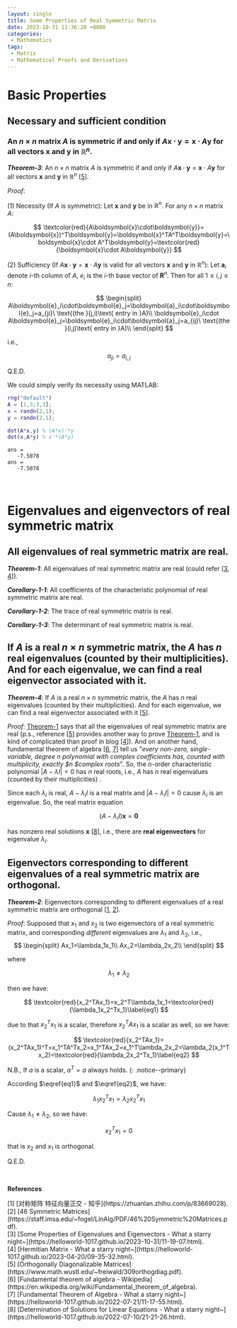 ```yaml
---
layout: single
title: Some Properties of Real Symmetric Matrix
date: 2023-10-31 11:36:28 +0800
categories:
 - Mathematics
tags:
 - Matrix
 - Mathematical Proofs and Derivations
---
```


# Basic Properties

## Necessary and sufficient condition

### An $n\times n$ matrix $A$ is symmetric if and only if $A\boldsymbol{x}\cdot\boldsymbol{y}=\boldsymbol{x}\cdot A\boldsymbol{y}$ for all vectors $\boldsymbol{x}$ and $\boldsymbol{y}$ in $\mathbb{R}^n$.

***Theorem-3***: An $n\times n$ matrix $A$ is symmetric if and only if $A\boldsymbol{x}\cdot\boldsymbol{y}=\boldsymbol{x}\cdot A\boldsymbol{y}$ for all vectors $\boldsymbol{x}$ and $\boldsymbol{y}$ in $\mathbb{R}^n$ [[5](#ref-5)].

*Proof*:

(1) Necessity (If $A$ is symmetric): Let $\boldsymbol{x}$ and $\boldsymbol{y}$ be in $\mathbb{R}^n$. For any $n\times n$ matrix $A$:

$$
\textcolor{red}{A\boldsymbol{x}\cdot\boldsymbol{y}}=(A\boldsymbol{x})^T\boldsymbol{y}=\boldsymbol{x}^TA^T\boldsymbol{y}=\boldsymbol{x}\cdot A^T\boldsymbol{y}=\textcolor{red}{\boldsymbol{x}\cdot A\boldsymbol{y}}
$$

(2) Sufficiency (If $A\boldsymbol{x}\cdot\boldsymbol{y}=\boldsymbol{x}\cdot A\boldsymbol{y}$ is valid for all vectors $\boldsymbol{x}$ and $\boldsymbol{y}$ in $\mathbb{R}^n$): Let $\boldsymbol{a}_i$ denote $i$-th column of $A$, $e_i$ is the $i$-th base vector of $\boldsymbol{R}^n$. Then for all $1\le i,j\le n$:

$$
\begin{split}
A\boldsymbol{e}_i\cdot\boldsymbol{e}_j=\boldsymbol{a}_i\cdot\boldsymbol{e}_j=a_{ji}\ \text{(the }(j,i)\text{ entry in }A)\\
\boldsymbol{e}_i\cdot A\boldsymbol{e}_j=\boldsymbol{e}_i\cdot\boldsymbol{a}_j=a_{ij}\ \text{(the }(i,j)\text{ entry in }A)\\
\end{split}
$$

i.e.,

$$
a_{ji}=a_{i,j}
$$

Q.E.D.

We could simply verify its necessity using MATLAB:

```matlab
rng("default")
A = [1,3;3,3];
x = randn(2,1);
y = randn(2,1);

dot(A*x,y) % (A*x)'*y
dot(x,A*y) % x'*(A*y)
```

```
ans =
   -7.5078
ans =
   -7.5078
```

<br>

# Eigenvalues and eigenvectors of real symmetric matrix

## All eigenvalues of real symmetric matrix are real.

<div id="theorem-1"></div>

***Theorem-1***: All eigenvalues of real symmetric matrix are real (could refer [[3](#ref-3), [4](#ref-4)]).

***Corollary-1-1***: All coefficients of the characteristic polynomial of real symmetric matrix are real.

***Corollary-1-2***: The trace of real symmetric matrix is real.

***Corollary-1-3***: The determinant of real symmetric matrix is real.



## If $A$ is a real $n\times n$ symmetric matrix, the $A$ has $n$ real eigenvalues (counted by their multiplicities). And for each eigenvalue, we can find a real eigenvector associated with it.

<div id="theorem-4"></div>

***Theorem-4***: If $A$ is a real $n\times n$ symmetric matrix, the $A$ has $n$ real eigenvalues (counted by their multiplicities). And for each eigenvalue, we can find a real eigenvector associated with it [[5](#ref-5)]. 

*Proof*: [Theorem-1](#theorem-1) says that all the eigenvalues of real symmetric matrix are real (p.s., reference [[5](#ref-5)] provides another way to prove [Theorem-1](#theorem-1), and is kind of complicated than proof in blog [[4](#ref-4)]). And on another hand, fundamental theorem of algebra [[6](#ref-6), [7](#ref-7)] tell us "*every non-zero, single-variable, degree $n$ polynomial with complex coefficients has, counted with multiplicity, exactly $n $complex roots*". So, the $n$-order characteristic polynomial $\vert A-\lambda I\vert=0$ has $n$ real roots, i.e., $A$ has $n$ real eigenvalues (counted by their multiplicities) .

Since each $\lambda_i$ is real, $A-\lambda_iI$ is a real matrix and $\vert A-\lambda_iI\vert=0$ cause $\lambda_i$ is an eigenvalue. So, the real matrix equation

$$
(A-\lambda_iI)\boldsymbol{x} = \boldsymbol{0}
$$

has nonzero real solutions $\boldsymbol{x}$ [[8](#ref-8)], i.e., there are **real eigenvectors** for eigenvalue $\lambda_i$.

## Eigenvectors corresponding to different eigenvalues of a real symmetric matrix are orthogonal.

<div id="theorem-2"></div>

***Theorem-2***: Eigenvectors corresponding to different eigenvalues of a real symmetric matrix are orthogonal [[1](#ref-1), [2](#ref-2)].

*Proof*: Supposed that $x_1$ and $x_2$ is two eigenvectors of a real symmetric matrix, and corresponding *different* eigenvalues are $\lambda_1$ and $\lambda_2$, i.e.,
$$
\begin{split}
Ax_1=\lambda_1x_1\\
Ax_2=\lambda_2x_2\\
\end{split}
$$

where

$$
\lambda_1\ne\lambda_2
$$

then we have:

$$
\textcolor{red}{x_2^TAx_1}=x_2^T\lambda_1x_1=\textcolor{red}{\lambda_1x_2^Tx_1}\label{eq1}
$$

due to that $x_2^Tx_1$ is a scalar, therefore $x_2^TAx_1$ is a scalar as well, so we have:

$$
\textcolor{red}{x_2^TAx_1}=(x_2^TAx_1)^T=x_1^TA^Tx_2=x_1^TAx_2=x_1^T\lambda_2x_2=\lambda_2(x_1^Tx_2)=\textcolor{red}{\lambda_2x_2^Tx_1}\label{eq2}
$$

N.B., If $a$ is a scalar, $a^T=a$ always holds.
{: .notice--primary}

According $\eqref{eq1}$ and $\eqref{eq2}$, we have:

$$
\lambda_1x_2^Tx_1=\lambda_2x_2^Tx_1
$$

Cause $\lambda_1\ne\lambda_2$, so we have:

$$
x_2^Tx_1=0
$$

that is $x_2$ and $x_1$ is orthogonal.

Q.E.D.

<br>

**References**

<div id="ref-1"></div>
[1] [对称矩阵 特征向量正交 - 知乎](https://zhuanlan.zhihu.com/p/83669028).

<div id="ref-2"></div>
[2] [46 Symmetric Matrices](https://staff.imsa.edu/~fogel/LinAlg/PDF/46%20Symmetric%20Matrices.pdf).

<div id="ref-3"></div>
[3] [Some Properties of Eigenvalues and Eigenvectors - What a starry night~](https://helloworld-1017.github.io/2023-10-31/11-19-07.html).

<div id="ref-4"></div>
[4] [Hermitian Matrix - What a starry night~](https://helloworld-1017.github.io/2023-04-20/09-35-32.html).

<div id="ref-5"></div>
[5] [Orthogonally Diagonalizable Matrices](https://www.math.wustl.edu/~freiwald/309orthogdiag.pdf).

<div id="ref-6"></div>
[6] [Fundamental theorem of algebra - Wikipedia](https://en.wikipedia.org/wiki/Fundamental_theorem_of_algebra).

<div id="ref-7"></div>
[7] [Fundamental Theorem of Algebra - What a starry night~](https://helloworld-1017.github.io/2022-07-21/11-17-55.html).

<div id="ref-8"></div>
[8] [Determination of Solutions for Linear Equations - What a starry night~](https://helloworld-1017.github.io/2022-07-10/21-21-26.html).



